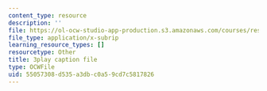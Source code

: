 ```yaml
---
content_type: resource
description: ''
file: https://ol-ocw-studio-app-production.s3.amazonaws.com/courses/res-18-009-learn-differential-equations-up-close-with-gilbert-strang-and-cleve-moler-fall-2015/55057308d535a3dbc0a59cd7c5817826_f0BxAtprWts.srt
file_type: application/x-subrip
learning_resource_types: []
resourcetype: Other
title: 3play caption file
type: OCWFile
uid: 55057308-d535-a3db-c0a5-9cd7c5817826
---
```

